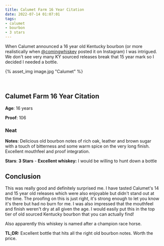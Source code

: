 ```yaml
---
title: Calumet Farm 16 Year Citation
date: 2022-07-14 01:07:01
tags:
- calumet
- bourbon
- 3 stars
---
```


When Calumet announced a 16 year old Kentucky bourbon (or more realistically when [@comingwhiskey](https://www.instagram.com/comingwhiskey/?hl=en) posted it on Instagram) I was intrigued. We don't see very many KY sourced releases break that 15 year mark so I decided I needed a bottle. 

{% asset_img image.jpg "Calumet" %}

&nbsp;

## Calumet Farm 16 Year Citation

**Age**: 16 years

**Proof**: 106

### Neat

**Notes**: Delicious old bourbon notes of rich oak, leather and brown sugar with a touch of bitterness and some warm spice on the very long finish. Excellent mouthfeel and proof integration.

**Stars**: **3 Stars** - **Excellent whiskey:** I would be willing to hunt down a bottle

## Conclusion

This was really good and definitely surprised me. I have tasted Calumet's 14 and 15 year old releases which were also enjoyable but didn't stand out at the time. The proofing on this is just right, it's strong enough to let you know it's there but had no burn for me. I was also impressed that the mouthfeel and finish weren't dry at all given the age. I would easily put this in the top tier of old sourced Kentucky bourbon that you can actually find!

Also apparently this whiskey is named after a champion race horse.

**TL;DR:** Excellent bottle that hits all the right old bourbon notes. Worth the price.